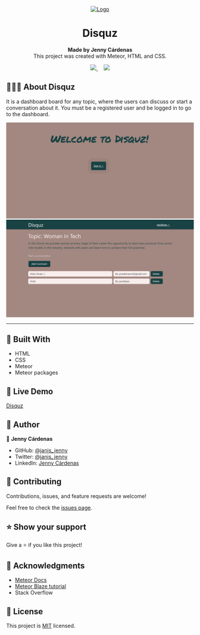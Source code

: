<p align="center">
  <a href="https://github.com/jcy2704/oop-ruby">
    <img src="https://res.cloudinary.com/growsurf-prod/image/upload/v1582211139/production/gnysw2objzekbagrqiax.png" alt="Logo" width="350" height="70">
  </a>
</p>

<h1 align="center">Disquz</h1>

<p align="center">
  <strong>Made by Jenny Cárdenas </strong>
  <br>
   This project was created with Meteor, HTML and CSS.
</p>

<p align="center">
  <a href="https://github.com/janis-jenny/MeteorAssessment/issues">
    <img src="https://img.shields.io/badge/REPORT%20A%20BUG-purple?style=for-the-badge">
  </a>
   ‎ ‎ ‎ ‎
  <a href="https://github.com/janis-jenny/MeteorAssessment/issues">
    <img src="https://img.shields.io/badge/Request%20a%20feature-purple?style=for-the-badge">
  </a>
</p>



## 👩🏼‍💻 About Disquz 


It is a dashboard board for any topic, where the users can discuss or start a conversation about it. You must be a registered user and be logged in to go to the dashboard.

![screenshot](./public/images/disquz1.jpg)
![screenshot](./public/images/disquz2.jpg)
<hr>



## 🔧 Built With

- HTML
- CSS
- Meteor
- Meteor packages


## 🤖 Live Demo

[Disquz](https://disquz.meteorapp.com/)


## 👥 Author

👤 **Jenny Cárdenas**

- GitHub: [@janis_jenny](https://github.com/janis-jenny)
- Twitter: [@janis_jenny](https://twitter.com/janis_jenny)
- LinkedIn: [Jenny Càrdenas](https://www.linkedin.com/in/paolajenny)



## 🤝 Contributing

Contributions, issues, and feature requests are welcome!

Feel free to check the [issues page](https://github.com/janis-jenny/MeteorAssessment/issues).



## ⭐ Show your support

Give a ⭐️ if you like this project!



## 📌 Acknowledgments

- [Meteor Docs](https://docs.meteor.com/#/full/)
- [Meteor Blaze tutorial](https://blaze-tutorial.meteor.com/)
- Stack Overflow




## 📝 License

This project is [MIT](https://opensource.org/licenses/MIT) licensed.

